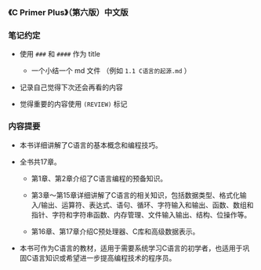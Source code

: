 ### 《C Primer Plus》（第六版）中文版


### 笔记约定
* 使用 `###` 和 `####` 作为 title
    * 一个小结一个 md 文件 （例如 `1.1 C语言的起源.md` ）

* 记录自己觉得下次还会再看的内容

* 觉得重要的内容使用 `(REVIEW)` 标记


### 内容提要
* 本书详细讲解了C语言的基本概念和编程技巧。

* 全书共17章。
    * 第1章、第2章介绍了C语言编程的预备知识。

    * 第3章～第15章详细讲解了C语言的相关知识，包括数据类型、格式化输入/输出、运算符、表达式、语句、循环、字符输入和输出、函数、数组和指针、字符和字符串函数、内存管理、文件输入输出、结构、位操作等。

    * 第16章、第17章介绍C预处理器、C库和高级数据表示。

* 本书可作为C语言的教材，适用于需要系统学习C语言的初学者，也适用于巩固C语言知识或希望进一步提高编程技术的程序员。
